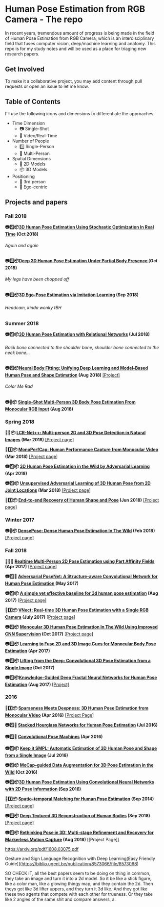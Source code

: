 # Human Pose Estimation from RGB Camera - The repo
In recent years, tremendous amount of progress is being made in the field of Human Pose Estimation from RGB Camera, which is an interdisciplinary field that fuses computer vision, deep/machine learning and anatomy. This repo is for my study notes and will be used as a place for triaging new research papers. 

## Get Involved
To make it a collaborative project, you may add content through pull requests or open an issue to let me know. 

## Table of Contents

I'll use the following icons and dimensions to differentiate the approaches:

- Time Dimension
	- :camera: Single-Shot 
	- :movie_camera: Video/Real-Time
- Number of People
	- :one: Single-Person
	- :1234: Multi-Person
- Spatial Dimensions
	- :door: 2D Models
	- :package: 3D Models
- Positioning
	- :running: 3rd person
	- :girl: Ego-centric

## Projects and papers

<a name="Fall 2018"/>

### Fall 2018

<b>:camera::one::package:[3D Human Pose Estimation Using Stochastic Optimization In Real Time](https://ieeexplore.ieee.org/stamp/stamp.jsp?tp=&arnumber=8451427) (Oct 2018)</b>
###### Again and again

<b>:camera::one::package:[Deep 3D Human Pose Estimation Under Partial Body Presence
](https://ieeexplore.ieee.org/document/8451031) (Oct 2018)</b>
###### My legs have been chopped off

<b>:camera::one::package:[3D Ego-Pose Estimation via Imitation Learning](http://openaccess.thecvf.com/content_ECCV_2018/papers/Ye_Yuan_3D_Ego-Pose_Estimation_ECCV_2018_paper.pdf) (Sep 2018) </b>
###### Headcam, kinda wonky tBH

<a name="Summer 2018"/>

### Summer 2018

<b>:camera::one::package:[3D Human Pose Estimation with Relational Networks](https://arxiv.org/pdf/1805.08961v2.pdf) (Jul 2018) </b>
###### Back bone connected to the shoulder bone, shoulder bone connected to the neck bone...

<b>:camera::one::package:[Neural Body Fitting: Unifying Deep Learning and Model-Based Human Pose and Shape Estimation](https://arxiv.org/pdf/1808.05942.pdf) (Aug 2018) </b> [[Project]](http://github.com/mohomran/neural_body_fitting)
###### Color Me Rad

<b>:camera::1234::package: [Single-Shot Multi-Person 3D Body Pose Estimation From Monocular RGB Input](https://arxiv.org/pdf/1712.03453.pdf) (Aug 2018)</b>

<a name="Spring 2018"/>

### Spring 2018

<b>:movie_camera::1234::package: [LCR-Net++: Multi-person 2D and 3D Pose Detection in Natural Images](https://arxiv.org/pdf/1803.00455.pdf) (Mar 2018)</b> [[Project page]](https://thoth.inrialpes.fr/src/LCR-Net/)

<b>:movie_camera::one::package: [MonoPerfCap: Human Performance Capture from Monocular Video](http://gvv.mpi-inf.mpg.de/projects/wxu/MonoPerfCap/content/monoperfcap.pdf) (Mar 2018)</b> [[Project page]](http://gvv.mpi-inf.mpg.de/projects/wxu/MonoPerfCap/)

<b>:camera::one::package: [3D Human Pose Estimation in the Wild by Adversarial Learning](https://arxiv.org/pdf/1803.09722.pdf) (Apr 2018)</b>

<b>:camera::one::package: [Unsupervised Adversarial Learning of 3D Human Pose from 2D Joint Locations](https://arxiv.org/pdf/1803.08244.pdf) (Mar 2018)</b> [[Project page]](https://nico-opendata.jp/en/casestudy/3dpose_gan/index.html)

<b>:movie_camera::one::package: [End-to-end Recovery of Human Shape and Pose](https://arxiv.org/pdf/1712.06584.pdf) (Jun 2018)</b> [[Project page]](https://github.com/akanazawa/hmr)

<a name="Winter 2017"/>

### Winter 2017

<b>:camera::1234::package: [DensePose: Dense Human Pose Estimation In The Wild](https://arxiv.org/pdf/1802.00434.pdf) (Feb 2018)</b> [[Project page]](http://densepose.org)

<a name="Fall 2018"/>

### Fall 2018

<b>:movie_camera::1234::door: [Realtime Multi-Person 2D Pose Estimation using Part Affinity Fields](https://arxiv.org/pdf/1611.08050.pdf) (Apr 2017)</b> [[Project page]](https://github.com/ZheC/Realtime_Multi-Person_Pose_Estimation)

<b>:camera::one::door: [Adversarial PoseNet: A Structure-aware Convolutional Network for Human Pose Estimation](https://arxiv.org/pdf/1705.00389.pdf) (May 2017)</b>

<b>:camera::one::package: [A simple yet effective baseline for 3d human pose estimation](https://arxiv.org/pdf/1705.03098.pdf) (Aug 2017)</b> [[Project page]](https://github.com/una-dinosauria/3d-pose-baseline)

<b>:movie_camera::one::package: [VNect: Real-time 3D Human Pose Estimation with a Single RGB Camera](http://gvv.mpi-inf.mpg.de/projects/VNect/content/VNect_SIGGRAPH2017.pdf) (July 2017)</b> [[Project page]](http://gvv.mpi-inf.mpg.de/projects/VNect/)

<b>:camera::one::package: [Monocular 3D Human Pose Estimation In The Wild Using Improved CNN Supervision](https://arxiv.org/pdf/1611.09813.pdf) (Oct 2017)</b> [[Project page]](http://gvv.mpi-inf.mpg.de/3dhp-dataset/)

<b>:camera::one::package: [Learning to Fuse 2D and 3D Image Cues for Monocular Body Pose Estimation](https://arxiv.org/pdf/1611.05708.pdf) (Apr 2017)</b> 

<b>:camera::one::package: [Lifting from the Deep: Convolutional 3D Pose Estimation from a Single Image](https://arxiv.org/pdf/1701.00295.pdf) (Oct 2017)</b>

<b>:camera::one::package:[Knowledge-Guided Deep Fractal Neural Networks for Human Pose Estimation](https://arxiv.org/pdf/1705.02407.pdf) (Aug 2017) </b> [[Project]](http://github.com/Guanghan/GNet-pose)

<a name="2016"/>

### 2016

<b>:movie_camera::one::package: [Sparseness Meets Deepness: 3D Human Pose Estimation from Monocular Video](https://arxiv.org/pdf/1511.09439.pdf) (Apr 2016)</b> [[Project Page]](http://cis.upenn.edu/~xiaowz/monocap.html)

<b>:camera::one::door: [Stacked Hourglass Networks for Human Pose Estimation](https://arxiv.org/pdf/1603.06937.pdf) (Jul 2016)</b>

<b>:camera::one::door: [Convolutional Pose Machines](https://arxiv.org/pdf/1602.00134.pdf) (Apr 2016)</b>

<b>:camera::one::package: [Keep it SMPL: Automatic Estimation of 3D Human Pose and Shape from a Single Image](https://arxiv.org/pdf/1607.08128.pdf) (Jul 2016)</b>

<b>:camera::one::package: [MoCap-guided Data Augmentation for 3D Pose Estimation in the Wild](https://arxiv.org/pdf/1607.02046.pdf) (Oct 2016)</b>

<b>:camera::one::package:[3D Human Pose Estimation Using Convolutional Neural Networks with 2D Pose Information](https://arxiv.org/pdf/1608.03075.pdf) (Sep 2016) </b>

<b>:movie_camera::one::package: [Spatio-temporal Matching for Human Pose Estimation](http://www.f-zhou.com/hpe/2014_ECCV_STM.pdf) (Sep 2014)</b> [[Project page]](http://www.f-zhou.com/hpe.html)

<b>:camera::one::package: [Deep Textured 3D Reconstruction of Human Bodies](https://arxiv.org/pdf/1809.06547v1.pdf) (Sep 2018)</b>[[Project page]](http://www.f-zhou.com/hpe.html)

<b>:camera::one::package: [Rethinking Pose in 3D: Multi-stage Refinement and Recovery for Markerless Motion Capture](https://arxiv.org/pdf/1808.01525v1.pdf) (Aug 2018)</b> [[Project Page]]

<!---
Prioritize HOSTED CODE THIS IS THE MOST IMPORTANT FOR CLONING PURPOSES
Priositize DATE        THIS IS THE SECOND MOST BECAUSE IT WILL BUILD ON PREVIOUS WORK
Prioritize 3d/2d       
Human 3.6m
bone representation vs joint coordinates



Synthetic Occlusion Augmentation with Volumetric Heatmaps for the 2018 ECCV PoseTrack Challenge on 3D Human Pose Estimation (Sep 2018)
3D Human Pose Estimation with Siamese Equivariant Embedding (Sep 2018) - Good, but not suitable for my purposes. Two networks compare what they think of two different views of the same person. Siamese archetecutre comparing rotationally invariant output.
Bio-LSTM: A Biomechanically Inspired Recurrent Neural Network for 3D Pedestrian Pose and Gait Prediction (Sep 2018) - This was written by a guy who doesn't understand the future is fuzzy logic. (I mean shit what about dogs and kids?)
Deep Textured 3D Reconstruction of Human Bodies (Sep 2018) - Need depth cameras but Imma read anyway. They don't use depth on live, so it's legit, but this is blob based not bone based so no go.
FBI-Pose: Towards Bridging the Gap between 2D Images and 3D Human Poses using Forward-or-Backward Information (Jun 2018)
It's all Relative: Monocular 3D Human Pose Estimation from Weakly Supervised Data (May 2018)
DRPose3D: Depth Ranking in 3D Human Pose Estimation (May 2018)
BodyNet: Volumetric Inference of 3D Human Body Shapes (Apr 2018)
A generalizable approach for multi-view 3D human pose regression (Apr 2018)
Learning Monocular 3D Human Pose Estimation from Multi-view Images (Mar 2018)
3D Human Pose Estimation in the Wild by Adversarial Learning (Mar 2018)
Multi-Scale Structure-Aware Network for Human Pose Estimation (Mar 2018)
LCR-Net++: Multi-person 2D and 3D Pose Detection in Natural Images (Mar 2018)
Mo2Cap2: Real-time Mobile 3D Motion Capture with a Cap-mounted Fisheye Camera (Mar 2018)
Image-based Synthesis for Deep 3D Human Pose Estimation (Feb 2018)
Single-Shot Multi-Person 3D Pose Estimation From Monocular RGB (Dec 2017)
Using a single RGB frame for real time 3D hand pose estimation in the wild (Dec 2017)
End-to-end Recovery of Human Shape and Pose (Dec 2017)
Learning 3D Human Pose from Structure and Motion (Nov 2017)
Exploiting temporal information for 3D pose estimation (Nov 2017)
Learning Human Pose Models from Synthesized Data for Robust RGB-D Action Recognition (Jul 2017)
Recurrent 3D Pose Sequence Machines (Jul 2017)
Faster Than Real-time Facial Alignment: A 3D Spatial Transformer Network Approach in Unconstrained Poses (Jul 2017)
VNect: Real-time 3D Human Pose Estimation with a Single RGB Camera (May 2017)
A Dual-Source Approach for 3D Human Pose Estimation from a Single Image (May 2017)
Forecasting Human Dynamics from Static Images (Apr 2017)
Compositional Human Pose Regression (Apr 2017)
2D-3D Pose Consistency-based Conditional Random Fields for 3D Human Pose Estimation (Apr 2017)
Lifting from the Deep: Convolutional 3D Pose Estimation from a Single Image (Jan 2017)
Learning from Synthetic Humans (Jan 2017)
MonoCap: Monocular Human Motion Capture using a CNN Coupled with a Geometric Prior (Jan 2017)
3D Human Pose Estimation = 2D Pose Estimation + Matching (Dec 2016)
3D Human Pose Estimation from a Single Image via Distance Matrix Regression (Nov 2016)
Learning to Fuse 2D and 3D Image Cues for Monocular Body Pose Estimation (Nov 2016)
Monocular 3D Human Pose Estimation In The Wild Using Improved CNN Supervision (Nov 2016)
Coarse-to-Fine Volumetric Prediction for Single-Image 3D Human Pose (Nov 2016)
Learning camera viewpoint using CNN to improve 3D body pose estimation (Sep 2016)
EgoCap: Egocentric Marker-less Motion Capture with Two Fisheye Cameras (Sep 2016)
Synthesizing Training Images for Boosting Human 3D Pose Estimation (Apr 2016)
Sparseness Meets Deepness: 3D Human Pose Estimation from Monocular Video (Nov 2015)
A Dual-Source Approach for 3D Pose Estimation from a Single Image (Sep 2015)
--->

https://arxiv.org/pdf/1608.03075.pdf

Gesture and Sign Language Recognition with Deep Learning(Easy Friendly Guide)](https://biblio.ugent.be/publication/8573066/file/8573068)

SO CHECK IT, all the best papers seem to be doing on thing in common, they take an image and turn it into a 2d model.
So it be like a stick figure, like a color man, like a glowing thingy map, and they contain the 2d.
Then theys got like 3d lifter uppers, and they turn it 3d like.
And they got like these two agents that compete with each other for trueness. Or they take like 2 angles of the same shit and compare answers, a.
